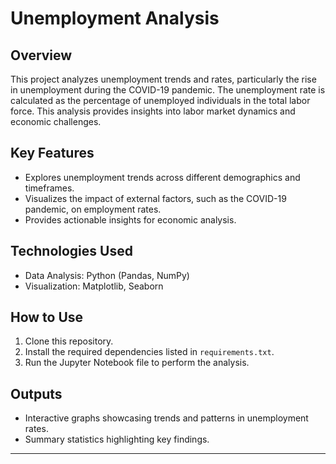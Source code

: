 # Unemployment Analysis

## Overview
This project analyzes unemployment trends and rates, particularly the rise in unemployment during the COVID-19 pandemic. The unemployment rate is calculated as the percentage of unemployed individuals in the total labor force. This analysis provides insights into labor market dynamics and economic challenges.

## Key Features
- Explores unemployment trends across different demographics and timeframes.
- Visualizes the impact of external factors, such as the COVID-19 pandemic, on employment rates.
- Provides actionable insights for economic analysis.

## Technologies Used
- Data Analysis: Python (Pandas, NumPy)
- Visualization: Matplotlib, Seaborn

## How to Use
1. Clone this repository.
2. Install the required dependencies listed in `requirements.txt`.
3. Run the Jupyter Notebook file to perform the analysis.

## Outputs
- Interactive graphs showcasing trends and patterns in unemployment rates.
- Summary statistics highlighting key findings.

---
